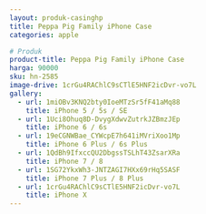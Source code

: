 ```yaml
---
layout: produk-casinghp
title: Peppa Pig Family iPhone Case
categories: apple

# Produk
product-title: Peppa Pig Family iPhone Case
harga: 90000
sku: hn-2585
image-drive: 1crGu4RAChlC9sCTlE5HNF2icDvr-vo7L
gallery:
  - url: 1miOBv3KNQ2bty0IoeMTzSr5fF41aMq88
    title: iPhone 5 / 5s / SE
  - url: 1Uci8Ohuq8D-DvygXdwvZutrkJZBmzJEp
    title: iPhone 6 / 6s
  - url: 19eCGNWBae_CYWcpE7h641iMVriXoo1Mp
    title: iPhone 6 Plus / 6s Plus
  - url: 1QdBh9IfxccQU2DbgssTSLhT43ZsarXRa
    title: iPhone 7 / 8
  - url: 1SG72YkxWh3-JNTZAGI7HXx69rHq5SASF
    title: iPhone 7 Plus / 8 Plus
  - url: 1crGu4RAChlC9sCTlE5HNF2icDvr-vo7L
    title: iPhone X
---
```

